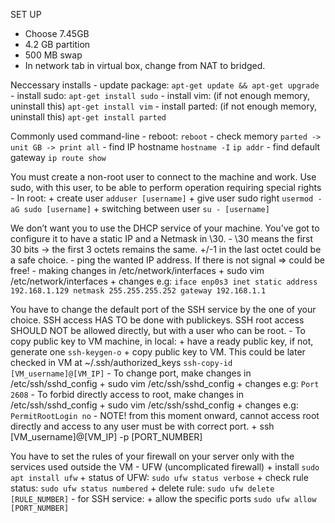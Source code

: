 SET UP 
- Choose 7.45GB
- 4.2 GB partition
- 500 MB swap
- In network tab in virtual box, change from NAT to bridged.

Neccessary installs
	- update package:
		```apt-get update && apt-get upgrade```
	- install sudo:
		```apt-get install sudo```
	- install vim: (if not enough memory, uninstall this)
		```apt-get install vim```
	- install parted: (if not enough memory, uninstall this)
		```apt-get install parted```

Commonly used command-line
	- reboot:
		```reboot```
	- check memory
		```parted -> unit GB -> print all```
	- find IP hostname
		```hostname -I```
		```ip addr```
	- find default gateway
		```ip route show```


You must create a non-root user to connect to the machine and work.
Use sudo, with this user, to be able to perform operation requiring special rights
	- In root:
		+ create user
			```adduser [username]```
		+ give user sudo right
			```usermod -aG sudo [username]```
		+ switching between user
			```su - [username]```

We don’t want you to use the DHCP service of your machine. You’ve got to configure it to have a static IP and a Netmask in \30.
	- \30 means the first 30 bits -> the first 3 octets remains the same. +/-1 in the last octet could be a safe choice.
	- ping the wanted IP address. If there is not signal => could be free!
	- making changes in /etc/network/interfaces
		+ sudo vim /etc/network/interfaces
		+ changes e.g:
			```iface enp0s3 inet static
				address 192.168.1.129
				netmask 255.255.255.252
				gateway 192.168.1.1```

You have to change the default port of the SSH service by the one of your choice. SSH access HAS TO be done with publickeys. SSH root access SHOULD NOT be allowed directly, but with a user who can be root.
	- To copy public key to VM machine, in local:
		+ have a ready public key, if not, generate one
			```ssh-keygen-o```
		+ copy public key to VM. This could be later checked in VM at ~/.ssh/authorized_keys
			```ssh-copy-id [VM_username]@[VM_IP]```
	- To change port, make changes in /etc/ssh/sshd_config
		+ sudo vim /etc/ssh/sshd_config
		+ changes e.g:
			```Port 2608```
	- To forbid directly access to root, make changes in /etc/ssh/sshd_config
		+ sudo vim /etc/ssh/sshd_config
		+ changes e.g:
			```PermitRootLogin no```
	- NOTE! from this moment onward, cannot access root directly and access to any user must be with correct port.
		+ ssh [VM_username]@[VM_IP] -p [PORT_NUMBER]
		
You have to set the rules of your firewall on your server only with the services used outside the VM
	- UFW (uncomplicated firewall)
		+ install
			```sudo apt install ufw```
		+ status of  UFW:
			```sudo ufw status verbose```
		+ check rule status:
			```sudo ufw status numbered```
		+ delete rule:
			```sudo ufw delete [RULE_NUMBER]```
	- for SSH service:
		+ allow the specific ports
			```sudo ufw allow [PORT_NUMBER]```
		
